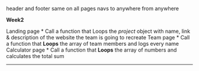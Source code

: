 header and footer
  same on all pages
  navs to anywhere from anywhere


**Week2**

Landing page
    * Call a function that Loops the *project* object with name, link & description of the website the team is going to recreate
Team page 
    * Call a function that **Loops** the array of team members and logs every name
Calculator page 
    * Call a function that **Loops** the array of numbers and calculates the total sum

---
